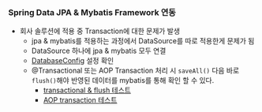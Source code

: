 ### Spring Data JPA & Mybatis Framework 연동

- 회사 솔루션에 적용 중 Transaction에 대한 문제가 발생
    - jpa & mybatis를 적용하는 과정에서 DataSource를 따로 적용한게 문제가 됨
    - DataSource 하나에 jpa & mybatis 모두 연결
    - [DatabaseConfig](./src/main/java/me/gaegul/mybatisjpa/config/DatabaseConfig.java) 설정 확인
    - @Transactional 또는 AOP Transaction 처리 시 `saveAll()` 다음 바로 `flush()`해야 반영된 데이터를 mybatis를 통해 확인 할 수 있다.
        - [transactional & flush 테스트](./src/test/java/me/gaegul/mybatisjpa/user/service/UserServiceTest.java)
        - [AOP transaction 테스트](./src/test/java/me/gaegul/mybatisjpa/user/service/UserDetailServiceTest.java)